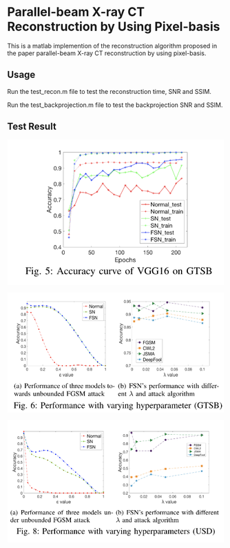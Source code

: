 # Parallel-beam X-ray CT Reconstruction by Using Pixel-basis

This is a matlab implemention of the reconstruction algorithm proposed in the paper parallel-beam X-ray CT reconstruction by using pixel-basis.

## Usage
Run the test_recon.m file to test the reconstruction time, SNR and SSIM.

Run the test_backprojection.m file to test the backprojection SNR and SSIM. 

## Test Result
![](https://github.com/Flocculus/Fast-Approximate-Spectral-Norm-Regularization-for-Enhancing-Robustness-of-DNNs/blob/master/Fig/F1.png)

![](https://github.com/Flocculus/Fast-Approximate-Spectral-Norm-Regularization-for-Enhancing-Robustness-of-DNNs/blob/master/Fig/F2.png)

![](https://github.com/Flocculus/Fast-Approximate-Spectral-Norm-Regularization-for-Enhancing-Robustness-of-DNNs/blob/master/Fig/F3.png)
